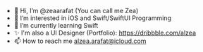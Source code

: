 - 👋 Hi, I’m @zeaarafat (You can call me Zea)
- 👀 I’m interested in iOS and Swift/SwiftUI Programming
- 🌱 I’m currently learning Swift
- ✨ I'm also a UI Designer (Portfolio): https://dribbble.com/alzea
- 📫 How to reach me alzea.arafat@icloud.com

<!---
zeaarafat/zeaarafat is a ✨ special ✨ repository because its `README.md` (this file) appears on your GitHub profile.
You can click the Preview link to take a look at your changes.
--->
